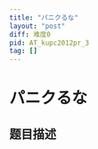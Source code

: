 ```yaml
---
title: "パニクるな"
layout: "post"
diff: 难度0
pid: AT_kupc2012pr_3
tag: []
---
```


# パニクるな

## 题目描述

[problemUrl]: https://atcoder.jp/contests/kupc2012pr/tasks/kupc2012pr_3



